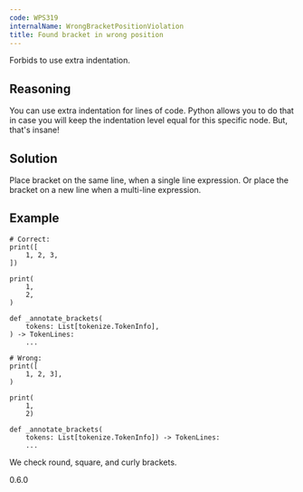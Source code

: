```yaml
---
code: WPS319
internalName: WrongBracketPositionViolation
title: Found bracket in wrong position
---
```


Forbids to use extra indentation.

## Reasoning
You can use extra indentation for lines of code. Python allows you
to do that in case you will keep the indentation level equal for
this specific node. But, that's insane\!

## Solution
Place bracket on the same line, when a single line expression. Or
place the bracket on a new line when a multi-line expression.

## Example

    # Correct:
    print([
        1, 2, 3,
    ])
    
    print(
        1,
        2,
    )
    
    def _annotate_brackets(
        tokens: List[tokenize.TokenInfo],
    ) -> TokenLines:
        ...
    
    # Wrong:
    print([
        1, 2, 3],
    )
    
    print(
        1,
        2)
    
    def _annotate_brackets(
        tokens: List[tokenize.TokenInfo]) -> TokenLines:
        ...

We check round, square, and curly brackets.

<div class="versionadded">

0.6.0

</div>